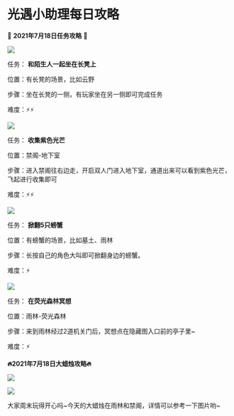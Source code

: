 # 光遇小助理每日攻略
👑 **2021年7月18日任务攻略** 👑

![](https://ok.166.net/reunionpub/ds/kol/20210718/005441-35bsu24zem.png)

任务： **和陌生人一起坐在长凳上**

位置：有长凳的场景，比如云野

步骤：坐在长凳的一侧，有玩家坐在另一侧即可完成任务

难度：⚡⚡

![](https://ok.166.net/reunionpub/ds/kol/20210718/005839-ez4lsrfuj5.png)

任务： **收集紫色光芒**

位置：禁阁-地下室

步骤：进入禁阁往右边走，开启双人门进入地下室，通道出来可以看到紫色光芒，飞起进行收集即可

难度：⚡⚡

![](https://ok.166.net/reunionpub/ds/kol/20210718/005556-3480jgawkl.png)

任务： **掀翻5只螃蟹**

位置：有螃蟹的场景，比如墓土、雨林

步骤：长按自己的角色大叫即可掀翻身边的螃蟹。

难度：⚡

![](https://ok.166.net/reunionpub/ds/kol/20210718/010446-r481wskb6j.png)

任务： **在荧光森林冥想**

位置：雨林-荧光森林

步骤：来到雨林经过2道机关门后，冥想点在隐藏图入口前的亭子里~

难度：⚡

 **🔥2021年7月18日大蜡烛攻略🔥**

![](https://ok.166.net/reunionpub/ds/kol/20210718/010715-c0v1sapoi9.png)

  

![](https://ok.166.net/reunionpub/ds/kol/20210718/010915-qs6knbor1c.png)

大家周末玩得开心吗~今天的大蜡烛在雨林和禁阁，详情可以参考一下图片哟~

